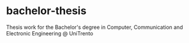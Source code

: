 # bachelor-thesis
Thesis work for the Bachelor's degree in Computer, Communication and Electronic Engineering @ UniTrento
